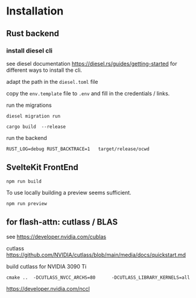 # Installation

##  Rust backend

### install diesel cli

see diesel documentation https://diesel.rs/guides/getting-started for different ways to install the cli.

adapt the path in the ```diesel.toml``` file


copy the ```env.template``` file to ```.env```  and fill in the credentials / links. 

run the migrations
```
diesel migration run 
```

```
cargo build  --release
```

run the backend
```
RUST_LOG=debug RUST_BACKTRACE=1   target/release/ocwd
```


## SvelteKit FrontEnd

```
npm run build
```

To use locally building a preview seems sufficient.
```
npm run preview
```

## for flash-attn: cutlass / BLAS

see https://developer.nvidia.com/cublas

cutlass https://github.com/NVIDIA/cutlass/blob/main/media/docs/quickstart.md


build cutlass for NVIDIA 3090 Ti
```
cmake ..  -DCUTLASS_NVCC_ARCHS=80      -DCUTLASS_LIBRARY_KERNELS=all
```


https://developer.nvidia.com/nccl
